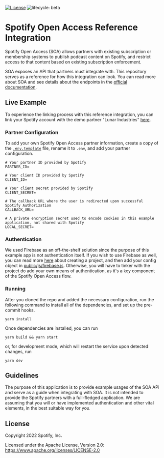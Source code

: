 [![License](https://img.shields.io/badge/LICENSE-Apache2.0-ff69b4.svg)](http://www.apache.org/licenses/LICENSE-2.0.html)
![lifecycle: beta](https://img.shields.io/badge/lifecycle-beta-509bf5.svg)

# Spotify Open Access Reference Integration

Spotify Open Access (SOA) allows partners with existing subscription or membership systems to publish podcast content on Spotify, and restrict access to that content based on existing subscription enforcement.

SOA exposes an API that partners must integrate with. This repository serves as a reference for how this integration can look. You can read more about SOA and see details about the endpoints in the [official documentation](https://developer.spotify.com/documentation/open-access/overview/).

## Live Example

To experience the linking process with this reference integration, you can link your Spotify account with the demo partner "Lunar Industries" [here](https://lunar-industries.spotify.com/).

### Partner Configuration

To add your own Spotify Open Access partner information, create a copy of the [`.env.template`](./.env.template) file, rename it to `.env`, and add your partner configuration.

```
# Your partner ID provided by Spotify
PARTNER_ID=

# Your client ID provided by Spotify
CLIENT_ID=

# Your client secret provided by Spotify
CLIENT_SECRET=

# The callback URL where the user is redirected upon successful Spotify Authorization
CALLBACK_URL=

# A private encryption secret used to encode cookies in this example application, not shared with Spotify
LOCAL_SECRET=
```

### Authentication

We used Firebase as an off-the-shelf solution since the purpose of this example app is not authentication itself. If you wish to use Firebase as well, you can read more [here](https://firebase.google.com/docs/web/setup#create-firebase-project-and-app) about creating a project, and then add your config object in [public/js/firebase.js](public/js/firebase.js). Otherwise, you will have to tinker with the project do add your own means of authentication, as it's a key component of the Spotify Open Access flow.

### Running

After you cloned the repo and added the necessary configuration, run the following command to install all of the dependencies, and set up the pre-commit hooks.

```
yarn install
```

Once dependencies are installed, you can run

```
yarn build && yarn start
```

or, for development mode, which will restart the service upon detected changes, run

```
yarn dev
```

## Guidelines

The purpose of this application is to provide example usages of the SOA API and serve as a guide when integrating with SOA. It is not intended to provide the Spotify partners with a full-fledged application. We are assuming that you will or have implemented authentication and other vital elements, in the best suitable way for you.

## License

Copyright 2022 Spotify, Inc.

Licensed under the Apache License, Version 2.0: https://www.apache.org/licenses/LICENSE-2.0